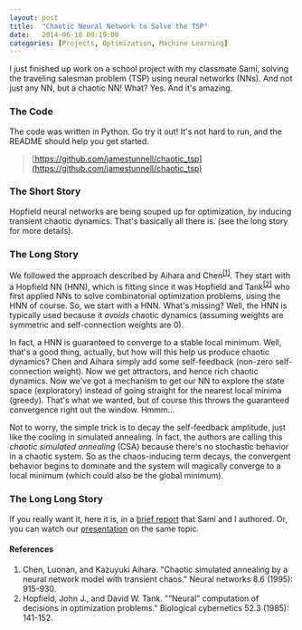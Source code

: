 ```yaml
---
layout: post
title:  "Chaotic Neural Network to Solve the TSP"
date:   2014-06-10 00:19:00
categories: [Projects, Optimization, Machine Learning] 
---
```


I just finished up work on a school project with my classmate Sami, solving the traveling salesman problem (TSP) using neural networks (NNs). And not just any NN, but a chaotic NN! What? Yes. And it's amazing.

### The Code
The code was written in Python. Go try it out! It's not hard to run, and the README should help you get started.

> [https://github.com/jamestunnell/chaotic_tsp](https://github.com/jamestunnell/chaotic_tsp)
<!--more-->

### The Short Story
Hopfield neural networks are being souped up for optimization, by inducing transient chaotic dynamics. That's basically all there is. (see the long story for more details).

### The Long Story
We followed the approach described by Aihara and Chen<sup>[[1]](#Cite1)</sup>. They start with a Hopfield NN (HNN), which is fitting since it was Hopfield and Tank<sup>[[2]](#Cite2)</sup> who first applied NNs to solve combinatorial optimization problems, using the HNN of course. So, we start with a HNN. What's missing? Well, the HNN is typically used because it <i>avoids</i> chaotic dynamics (assuming   weights are symmetric and self-connection weights are 0).

In fact, a HNN is guaranteed to converge to a stable local minimum. Well, that's a good thing, actually, but how will this help us produce chaotic dynamics? Chen and Aihara simply add some self-feedback (non-zero self-connection weight). Now we get attractors, and hence rich chaotic dynamics. Now we've got a mechanism to get our NN to explore the state space (exploratory) instead of going straight for the nearest local minima (greedy). That's what we wanted, but of course this throws the guaranteed convergence right out the window. Hmmm...

Not to worry, the simple trick is to decay the self-feedback amplitude, just like the cooling in simulated annealing. In fact, the authors are calling this <i>chaotic simulated annealing</i> (CSA) because there's no stochastic behavior in a chaotic system. So as the chaos-inducing term decays, the convergent behavior begins to dominate and the system will magically converge to a local minimum (which could also be the global minimum).

### The Long Long Story
If you really want it, here it is, in a <a href="{{'/files/csa_tsp.pdf' | prepend:site.baseurl}}">brief report</a> that Sami and I authored. Or, you can watch our [presentation](https://docs.google.com/presentation/d/1ku6XDZD6U9FSL7GWifxkkKqHQyTcFlW7hRSuBttI4Kw/pub?start=false&loop=false&delayms=3000) on the same topic.

#### References
1. <a name="Cite1"/>Chen, Luonan, and Kazuyuki Aihara. "Chaotic simulated annealing by a neural network model with transient chaos." Neural networks 8.6 (1995): 915-930.
2. <a name="Cite2"/>Hopfield, John J., and David W. Tank. "“Neural” computation of decisions in optimization problems." Biological cybernetics 52.3 (1985): 141-152.
